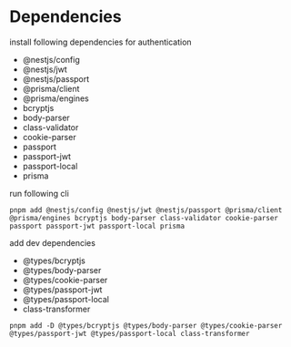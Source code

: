 # Dependencies

install following dependencies for authentication

- @nestjs/config
- @nestjs/jwt
- @nestjs/passport
- @prisma/client
- @prisma/engines
- bcryptjs
- body-parser
- class-validator
- cookie-parser
- passport
- passport-jwt
- passport-local
- prisma

run following cli

```nodejs
pnpm add @nestjs/config @nestjs/jwt @nestjs/passport @prisma/client @prisma/engines bcryptjs body-parser class-validator cookie-parser passport passport-jwt passport-local prisma
```

add dev dependencies

- @types/bcryptjs
- @types/body-parser
- @types/cookie-parser
- @types/passport-jwt
- @types/passport-local
- class-transformer

```nodejs
pnpm add -D @types/bcryptjs @types/body-parser @types/cookie-parser @types/passport-jwt @types/passport-local class-transformer
```
